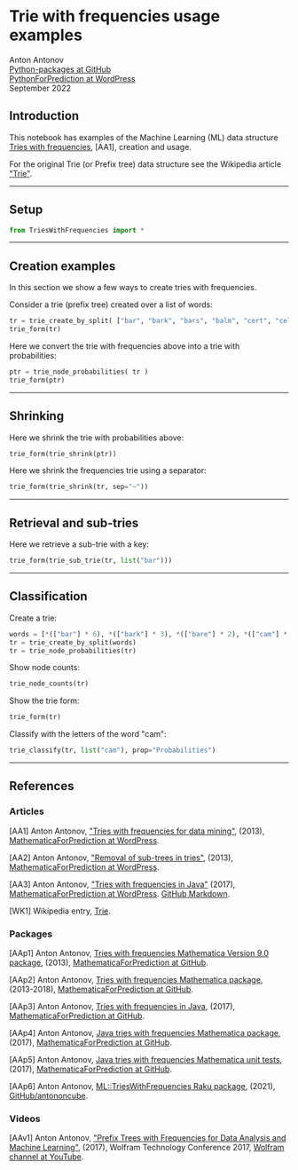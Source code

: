 # Trie with frequencies usage examples

Anton Antonov   
[Python-packages at GitHub](https://github.com/antononcube/Python-packages)   
[PythonForPrediction at WordPress](https://pythonforprediction.wordpress.com)   
September 2022   


## Introduction

This notebook has examples of the Machine Learning (ML) data structure 
[Tries with frequencies](https://mathematicaforprediction.wordpress.com/2013/12/06/tries-with-frequencies-for-data-mining/),
[AA1], creation and usage.

For the original Trie (or Prefix tree) data structure see the Wikipedia article 
["Trie"](https://en.wikipedia.org/wiki/Trie).


--------

## Setup

```python
from TriesWithFrequencies import *
```

------

## Creation examples

In this section we show a few ways to create tries with frequencies.

Consider a trie (prefix tree) created over a list of words:

```python
tr = trie_create_by_split( ["bar", "bark", "bars", "balm", "cert", "cell"] )
trie_form(tr)
```

Here we convert the trie with frequencies above into a trie with probabilities:

```python
ptr = trie_node_probabilities( tr )
trie_form(ptr)
```

------

## Shrinking

Here we shrink the trie with probabilities above:

```python
trie_form(trie_shrink(ptr))
```

Here we shrink the frequencies trie using a separator:

```python
trie_form(trie_shrink(tr, sep="~"))
```

-------

## Retrieval and sub-tries

Here we retrieve a sub-trie with a key:

```python
trie_form(trie_sub_trie(tr, list("bar")))
```

------

## Classification

Create a trie:

```python
words = [*(["bar"] * 6), *(["bark"] * 3), *(["bare"] * 2), *(["cam"] * 3), "came", *(["camelia"] * 4)]
tr = trie_create_by_split(words)
tr = trie_node_probabilities(tr)
```

Show node counts:

```python
trie_node_counts(tr)
```

Show the trie form:

```python
trie_form(tr)
```

Classify with the letters of the word "cam":

```python
trie_classify(tr, list("cam"), prop="Probabilities")
```

---------

## References

### Articles

[AA1] Anton Antonov, ["Tries with frequencies for data mining"](https://mathematicaforprediction.wordpress.com/2013/12/06/tries-with-frequencies-for-data-mining/), (2013), [MathematicaForPrediction at WordPress](https://mathematicaforprediction.wordpress.com).

[AA2] Anton Antonov, ["Removal of sub-trees in tries"](https://mathematicaforprediction.wordpress.com/2014/10/12/removal-of-sub-trees-in-tries/), (2013), [MathematicaForPrediction at WordPress](https://mathematicaforprediction.wordpress.com).

[AA3] Anton Antonov, ["Tries with frequencies in Java"](https://mathematicaforprediction.wordpress.com/2017/01/31/tries-with-frequencies-in-java/) (2017), [MathematicaForPrediction at WordPress](https://mathematicaforprediction.wordpress.com).
[GitHub Markdown](https://github.com/antononcube/MathematicaForPrediction).

[WK1] Wikipedia entry, [Trie](https://en.wikipedia.org/wiki/Trie).


### Packages

[AAp1] Anton Antonov, [Tries with frequencies Mathematica Version 9.0 package](https://github.com/antononcube/MathematicaForPrediction/blob/master/TriesWithFrequenciesV9.m), (2013), [MathematicaForPrediction at GitHub](https://github.com/antononcube/MathematicaForPrediction).

[AAp2] Anton Antonov, [Tries with frequencies Mathematica package](https://github.com/antononcube/MathematicaForPrediction/blob/master/TriesWithFrequencies.m), (2013-2018), [MathematicaForPrediction at GitHub](https://github.com/antononcube/MathematicaForPrediction).

[AAp3] Anton Antonov, [Tries with frequencies in Java](https://github.com/antononcube/MathematicaForPrediction/tree/master/Java/TriesWithFrequencies), (2017), [MathematicaForPrediction at GitHub](https://github.com/antononcube/MathematicaForPrediction).

[AAp4] Anton Antonov, [Java tries with frequencies Mathematica package](https://github.com/antononcube/MathematicaForPrediction/blob/master/JavaTriesWithFrequencies.m), (2017), [MathematicaForPrediction at GitHub](https://github.com/antononcube/MathematicaForPrediction).

[AAp5] Anton Antonov, [Java tries with frequencies Mathematica unit tests](https://github.com/antononcube/MathematicaForPrediction/blob/master/UnitTests/JavaTriesWithFrequencies-Unit-Tests.wlt), (2017), [MathematicaForPrediction at GitHub](https://github.com/antononcube/MathematicaForPrediction).

[AAp6] Anton Antonov, [ML::TriesWithFrequencies Raku package](https://github.com/antononcube/Raku-ML-TriesWithFrequencies), (2021), [GitHub/antononcube](https://github.com/antononcube).


### Videos

[AAv1] Anton Antonov, ["Prefix Trees with Frequencies for Data Analysis and Machine Learning"](https://www.youtube.com/watch?v=MdVp7t8xQbQ), (2017), Wolfram Technology Conference 2017, [Wolfram channel at YouTube](https://www.youtube.com/channel/UCJekgf6k62CQHdENWf2NgAQ).

